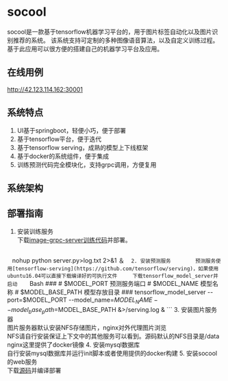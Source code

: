 socool
===
socool是一款基于tensorflow机器学习平台的，用于图片标签自动化以及图片识别推荐的系统。
该系统支持可定制的多种图像语音算法，以及自定义训练过程。基于此应用可以很方便的搭建自己的机器学习平台及应用。
## 在线用例

http://42.123.114.162:30001

## 系统特点
1. UI基于springboot，轻便小巧，便于部署
2. 基于tensorflow平台，便于迭代
3. 基于tensorflow serving，成熟的模型上下线框架
4. 基于docker的系统组件，便于集成
5. 训练预测代码完全模块化，支持grpc调用，方便复用

## 系统架构

## 部署指南
1. 安装训练服务    
    下载[image-grpc-server训练代码](https://github.com/yony228/image-grpc-server)并部署。<br>
    ```
    nohup python server.py>log.txt 2>&1 ＆
    ```
2. 安装预测服务    
    预测服务使用[tensorflow-serving](https://github.com/tensorflow/serving)，如果使用ubuntu16.04可以直接下载编译好的可执行文件    
    下载tensorflow_model_server并启动    
    ```Bash
    ###
    # $MODEL_PORT 预测服务端口
    # $MODEL_NAME 模型名称
    # $MODEL_BASE_PATH  模型存放目录
    ###
    tensorflow_model_server --port=$MODEL_PORT --model_name=$MODEL_NAME --model_base_path=$MODEL_BASE_PATH &>/serving.log &
    ```
3. 安装图片服务器    
    图片服务器默认安装NFS存储图片，nginx对外代理图片浏览    
    NFS请自行安装保证上下文中的其他服务可以看到。源码默认的NFS目录是/data    
    nginx这里提供了docker镜像
4. 安装mysql数据库    
    自行安装mysql数据库并运行init脚本或者使用提供的docker构建
5. 安装socool的web服务    
    下载[源码](https://github.com/yony228/image-web)并编译部署


